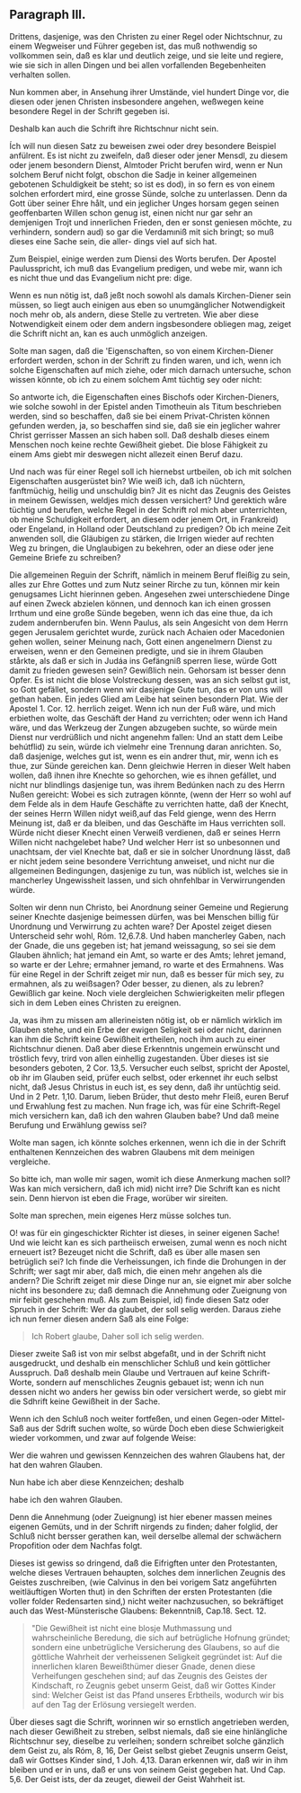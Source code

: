 <!-- Seite 118 -->
Paragraph III.
--------------

Drittens, dasjenige, was den Christen zu
einer Regel oder Nichtschnur, zu einem Wegweiser und
Führer gegeben ist, das muß nothwendig so vollkommen
sein, daß es klar und deutlich zeige, und sie leite und regiere,
wie sie sich in allen Dingen und bei allen vorfallenden
Begebenheiten verhalten sollen.

Nun kommen aber, in Ansehung ihrer Umstände,
viel hundert Dinge vor, die diesen oder jenen Christen
insbesondere angehen, weßwegen keine besondere Regel
in der Schrift gegeben isi.

Deshalb
 kan auch die Schrift ihre Richtschnur
nicht sein.

Ích will nun diesen Satz zu beweisen zwei oder drey
besondere Beispiel anfülrent. Es ist nicht zu zweifeln,
daß dieser oder jener Mensdl, zu diesem oder jenem besondern
Dienst, Almtoder Pricht berufen wird, wenn er<!-- Seite 119 -->
Nun solchem Beruf nicht folgt, obschon die Sadje in 
keiner allgemeinen gebotenen Schuldigkeit be steht; so 
ist es dod), in so fern es von einem solchen erfordert 
mird, eine grosse Sünde, solche zu unterlassen. Denn 
da Gott über seiner Ehre hålt, und ein jeglicher Unges 
horsam gegen seinen geoffenbarten Willen schon genug 
ist, einen nicht nur gar sehr an demjenigen Trojt und 
innerlichen Frieden, den er sonst geniesen möchte, zu 
verhindern, sondern aud) so gar die Verdamıniß mit 
sich bringt; so muß dieses eine Sache sein, die aller- 
dings viel auf sich hat. 

  Zum Beispiel, einige werden zum Diensi des 
Worts berufen. Der Apostel Paulusspricht, ich muß 
das Evangelium predigen, und webe mir, wann 
ich es nicht thue und das Evangelium nicht pre: 
dige. 

Wenn es nun nötig ist, daß jeßt noch sowohl als damals
Kirchen-Diener sein müssen, so liegt auch einigen
aus eben so unumgänglicher Notwendigkeit noch
mehr ob, als andern, diese Stelle zu vertreten. Wie
aber diese Notwendigkeit einem oder dem andern ingsbesondere
obliegen mag, zeiget die Schrift nicht an,
kan es auch unmöglich anzeigen.

Solte man sagen, daß die 'Eigenschaften, so von
einem Kirchen-Diener erfordert werden, schon
in der Schrift zu finden waren, und ich, wenn ich
solche Eigenschaften auf mich ziehe, oder mich
darnach untersuche, schon wissen könnte, ob ich
zu einem solchem Amt tüchtig sey oder nicht:

So antworte ich, die Eigenschaften eines Bischofs
oder Kirchen-Dieners, wie solche sowohl in der Epistel
anden Timotheuin als Titum beschrieben werden, sind
so beschaffen, daß sie bei einem Privat-Christen können
gefunden werden, ja, so beschaffen sind sie, daß sie ein
jeglicher wahrer Christ gerrisser Massen an sich haben
soll. Daß deshalb dieses einem Menschen noch keine rechte<!-- Seite 120 --><!-- content-0102.xml -->
Gewißheit giebet. Die blose Fähigkeit zu einem Ams
giebt mir deswegen nicht allezeit einen Beruf dazu.

Und nach was für einer Regel soll ich hiernebst urtbeilen,
ob ich mit solchen Eigenschaften ausgerüstet bin?
Wie weiß ich, daß ich nüchtern, fanftmüchig, heilig
und unschuldig bin? Jit es nicht das Zeugnis des
Geistes in meinem Gewissen, weldjes mich dessen versichert?
Und gerektich wåre tüchtig und berufen, welche
Regel in der Schrift rol mich aber unterrichten, ob
meine Schuldigkeit erfordert, an diesem oder jenem
Ort, in Frankreid) oder Engeland, in Holland oder
Deutschland zu predigen? Ob ich meine Zeit anwenden
soll, die Gläubigen zu stärken, die Irrigen wieder auf
rechten Weg zu bringen, die Unglaubigen zu bekehren,
oder an diese oder jene Gemeine Briefe zu schreiben?

Die allgemeinen Reguin der Schrift, nämlich in
meinem Beruf fleißig zu sein, alles zur Ehre 
Gottes und zum Nutz seiner Rirche zu tun, können
mir kein genugsames Licht hierinnen geben. Angesehen
zwei unterschiedene Dinge auf einen Zweck abzielen
können, und dennoch kan ich einen grossen Irrthum
und eine große Sünde begeben, wenn ich das eine
thue, da ich zudem andernberufen bin. Wenn Paulus,
als sein Angesicht von dem Herrn gegen Jerusalem gerichtet
wurde, zurück nach Achaien oder Macedonien
gehen wollen, seiner Meinung nach, Gott einen angenelmern
Dienst zu erweisen, wenn er den Gemeinen
predigte, und sie in ihrem Glauben stårkte, als daß er
sich in Judáa ins Gefängniß sperren liese, würde Gott
damit zu frieden gewesen sein? Gewißlich nein. Gehorsam
ist besser denn Opfer. Es ist nicht die blose
Volstreckung dessen, was an sich selbst gut ist, so Gott
gefället, sondern wenn wir dasjenige Gute tun, das er
von uns will gethan haben. Ein jedes Glied am Leibe
hat seinen besondern Plat. Wie der Apostel 1. Cor. 12.
herrlich zeiget. Wenn ich nun der Fuß wäre, und<!-- Seite 121 -->
mich erbiethen wolte, das Geschäft der Hand zu verrichten;
oder wenn ich Hand wäre, und das Werkzeug 
der Zungen abzugeben suchte, so würde mein Dienst nur 
verdrüßlich und nicht angenehm fallen: Und an statt 
dem Leibe behútflid) zu sein, würde ich vielmehr eine 
Trennung daran anrichten. So, daß dasjenige, welches
gut ist, wenn es ein andrer thut, mir, wenn ich es 
thue, zur Sünde gereichen kan. Denn gleichwie Herren
in dieser Welt haben wollen, daß ihnen ihre Knechte
so gehorchen, wie es ihnen gefállet, und nicht nur blindlings
dasjenige tun, was ihrem Bedúnken nach zu des
Herrn Nußen gereicht: Wobei es sich zutragen könnte,
(wenn der Herr so wohl auf dem Felde als in dem
Haufe Geschäfte zu verrichten hatte, daß der Knecht,
der seines Herrn Willen nidyt weiß,auf das Feld gienge,
wenn des Herrn Meinung ist, daß er da bleiben, und das
Geschäfte im Haus verrichten soll. Würde nicht dieser
Knecht einen Verweiß verdienen, daß er seines
Herrn Willen nicht nachgelebet habe? Und welcher
Herr ist so unbesonnen und unachtsam, der viel Knechte
bat, daß er sie in solcher Unordnung lässt, daß er nicht
jedem seine besondere Verrichtung anweiset, und nicht
nur die allgemeinen Bedingungen, dasjenige zu tun,
was núblich ist, welches sie in mancherley Ungewissheit
lassen, und sich ohnfehlbar in Verwirrungenden würde.

Solten wir denn nun Christo, bei Anordnung seiner
Gemeine und Regierung seiner Knechte dasjenige beimessen
dürfen, was bei Menschen billig für Unordnung
und Verwirrung zu achten ware? Der Apostel zeiget
diesen Unterscheid sehr wohl, Róm. 12,6.7.8. Und
haben mancherley Gaben, nach der Gnade, die
uns gegeben ist; hat jemand weissagung, so sei
sie dem Glauben ähnlich; hat jemand ein Amt,
so warte er des Amts; lehret jemand, so warte er
der Lehre; ermahner jemand, ro warte et des
Ermahnens. Was für eine Regel in der Schrift<!-- Seite 122 -->
zeiget mir nun, daß es besser für mich sey, zu ermahnen,
als zu weißsagen? Oder besser, zu dienen, als zu lebren?
Gewißlich gar keine. Noch viele dergleichen
Schwierigkeiten melir pflegen sich in dem Leben eines
Christen zu ereignen.

Ja, was ihm zu missen am allerineisten nötig ist,
ob er nämlich wirklich im Glauben stehe, und ein Erbe
der ewigen Seligkeit sei oder nicht, darinnen kan ihm
die Schrift keine Gewißheit ertheilen, noch ihm auch zu
einer Richtschnur dienen. Daß aber diese Erkenntnis
ungemein erwünscht und tröstlich fevy, trird von allen einhellig
zugestanden. Über dieses ist sie besonders geboten,
2 Cor. 13,5. Versucher euch selbst, spricht
der Apostel, ob ihr im Glauben seid, prüfer euch
selbst, oder erkennet ihr euch selbst nicht, daß
Jesus Christus in euch ist, es sey denn, daß ihr
untüchtig seid. Und in 2 Petr. 1,10. Darum,
lieben Brüder, thut desto mehr Fleiß, euren Beruf
und Erwahlung fest zu machen. Nun frage
ich, was für eine Schrift-Regel mich versichern kan,
daß ich den wahren Glauben babe? Und daß meine
Berufung und Erwählung gewiss sei?

Wolte man sagen, ich könnte solches erkennen,
wenn ich die in der Schrift enthaltenen Kennzeichen
des wabren Glaubens mit dem meinigen
vergleiche.

So bitte ich, man wolle mir sagen, womit ich diese
Anmerkung machen soll? Was kan mich versichern, daß
ich mid) nicht irre? Die Schrift kan es nicht sein.
Denn hiervon ist eben die Frage, worüber wir sireiten.

Solte man sprechen, mein eigenes Herz müsse
solches tun.

O! was für ein gingeschickter Richter ist dieses, in
seiner eigenen Sache! Und wie leicht kan es sich partheiisch
erweisen, zumal wenn es noch nicht erneuert ist?
Bezeuget nicht die Schrift, daß es über alle masen<!-- Seite 123 -->
sen betrüglich sei? Ich finde die Verheissungen,
ich finde die Drohungen in der Schrift; wer sagt mir
aber, daß mich, die einen mehr angehen als die andern?
Die Schrift zeiget mir diese Dinge nur an, sie eignet
mir aber solche nicht ins besondere zu; daß demnach
die Annehmung oder Zueignung von mir feibit geschehen
muß. Als zum Beispiel, id) finde diesen Satz
oder Spruch in der Schrift: Wer da glaubet, der
soll selig werden. Daraus ziehe ich nun ferner diesen
andern Saß als eine Folge:

   > Ich Robert glaube,
   Daher soll ich selig werden. 
   
Dieser zweite Saß ist von mir selbst abgefaßt, und
in der Schrift nicht ausgedruckt, und deshalb ein menschlicher
Schluß und kein göttlicher Ausspruch. Daß deshalb
mein Glaube und Vertrauen auf keine Schrift-Worte,
sondern auf menschliches Zeugnis gebauet ist; wenn
ich nun dessen nicht wo anders her gewiss bin oder versichert
werde, so giebt mir die Sdhrift keine Gewißheit
in der Sache.

Wenn ich den Schluß noch weiter fortfeßen, und einen
Gegen-oder Mittel-Saß aus der Sdrift suchen
wolte, so würde Doch eben diese Schwierigkeit wieder
vorkommen, und zwar auf folgende Weise:

Wer die wahren und gewissen Kennzeichen des wahren Glaubens hat, der hat den wahren Glauben.

Nun habe ich aber diese Kennzeichen; deshalb

habe ich den wahren Glauben.

Denn die Annehmung (oder Zueignung) ist hier ebener
massen meines eigenen Gemüts, und in der Schrift
nirgends zu finden; daher folglid, der Schluß nicht bersser
gerathen kan, weil derselbe allemal der schwächern
Propofition oder dem Nachfas folgt.

Dieses ist gewiss so dringend, daß die Eifrigften unter
den Protestanten, welche dieses Vertrauen behaupten,
solches dem innerlichen Zeugnis des Geistes zuschreiben,<!-- Seite 124 -->
(wie Calvinus in den bei vorigem Satz angeführten
weitläuftigen Worten thut) in den Schriften der ersten
Protestanten (die voller folder Redensarten sind,)
nicht weiter nachzusuchen, so bekräftiget auch das West-Münsterische
Glaubens: Bekenntniß, Cap.18. Sect. 12.

   > "Die Gewißheit ist nicht eine blosje Muthmassung und
   wahrscheinliche Beredung, die sich auf betrügliche 
   Hofnung gründet; sondern eine unbetrügliche Versicherung
   des Glaubens, so auf die göttliche Wahrheit
   der verheissenen Seligkeit gegründet ist: Auf die innerlichen
   klaren Beweißthümer dieser Gnade, denen
   diese Verheifungen geschehen sind; auf das Zeugnis
   des Geistes der Kindschaft, ro Zeugnis gebet unserm
   Geist, daß wir Gottes Kinder sind: Welcher Geist
   ist das Pfand unseres Erbtheils, wodurch wir
   bis auf den Tag der Erlösung versiegelt werden.

Über dieses sagt die Schrift, worinnen wir so ernstlich
angetrieben werden, nach dieser Gewißheit zu streben,
selbst niemals, daß sie eine hinlängliche Richtschnur
sey, dieselbe zu verleihen; sondern schreibet solche
gänzlich dem Geist zu, als Róm, 8, 16, Der Geist
selbst giebet Zeugnis unserm Geist, daß wir Gottses
Kinder sind, 1 Joh. 4,13. Daran erkennen
wir, daß wir in ihm bleiben und er in uns, daß er
uns von seinem Geist gegeben hat. Und Cap. 5,6.
Der Geist ists, der da zeuget, dieweil der Geist
Wahrheit ist. 

